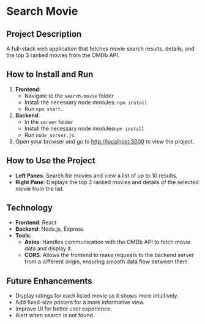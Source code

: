 # Search Movie

## Project Description
A full-stack web application that fetches movie search results, details, and the top 3 ranked movies from the OMDb API.

## How to Install and Run
1. **Frontend**:
   - Navigate to the `search-movie` folder
   - Install the necessary node modules: `npm install`
   - Run `npm start`.
3. **Backend**:
   - In the `server` folder
   - Install the necessary node modules`npm install`
   - Run `node server.js`.
5. Open your browser and go to [http://localhost:3000](http://localhost:3001) to view the project.

## How to Use the Project
- **Left Panes**: Search for movies and view a list of up to 10 results.
- **Right Pane**: Displays the top 3 ranked movies and details of the selected movie from the list.

## Technology
- **Frontend**: React
- **Backend**: Node.js, Express
- **Tools**:
  - **Axios**: Handles communication with the OMDb API to fetch movie data and display it.
  - **CORS**: Allows the frontend to make requests to the backend server from a different origin, ensuring smooth data flow between them.

## Future Enhancements
- Display ratings for each listed movie so it shows more intuitively.
- Add fixed-size posters for a more informative view.
- Improve UI for better user experience.
- Alert when search is not found.
